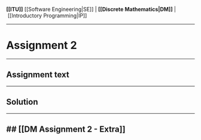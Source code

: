 **[[ITU]]**
[[Software Engineering|SE]] | **[[Discrete Mathematics|DM]]** | [[Introductory Programming|IP]]

---

# Assignment 2
---

## Assignment text

---

## Solution

---

## ## [[DM Assignment 2 - Extra]]

